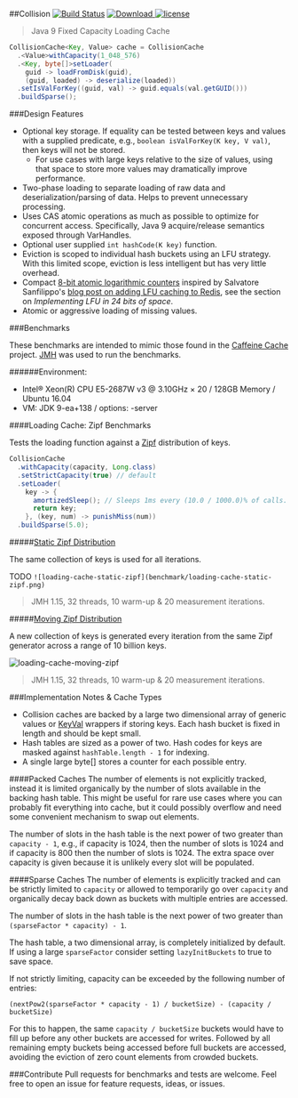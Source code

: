 ##Collision [![Build Status](https://travis-ci.org/jamespedwards42/collision.svg?branch=master)](https://travis-ci.org/jamespedwards42/collision) [ ![Download](https://api.bintray.com/packages/jamespedwards42/libs/collision/images/download.svg) ](https://bintray.com/jamespedwards42/libs/collision/_latestVersion) [![license](https://img.shields.io/badge/license-Apache%202-blue.svg)](https://raw.githubusercontent.com/collision/jedipus/master/LICENSE)

> Java 9 Fixed Capacity Loading Cache

```java
CollisionCache<Key, Value> cache = CollisionCache
  .<Value>withCapacity(1_048_576)
  .<Key, byte[]>setLoader(
    guid -> loadFromDisk(guid), 
    (guid, loaded) -> deserialize(loaded))
  .setIsValForKey((guid, val) -> guid.equals(val.getGUID()))
  .buildSparse();
```

###Design Features
* Optional key storage.  If equality can be tested between keys and values with a supplied predicate, e.g., `boolean isValForKey(K key, V val)`, then keys will not be stored.
  * For use cases with large keys relative to the size of values, using that space to store more values may dramatically improve performance.
* Two-phase loading to separate loading of raw data and deserialization/parsing of data.  Helps to prevent unnecessary processing.
* Uses CAS atomic operations as much as possible to optimize for concurrent access.  Specifically, Java 9 acquire/release semantics exposed through VarHandles.
* Optional user supplied `int hashCode(K key)` function.
* Eviction is scoped to individual hash buckets using an LFU strategy.  With this limited scope, eviction is less intelligent but has very little overhead.
* Compact [8-bit atomic logarithmic counters](src/main/java/com/fabahaba/collision/cache/AtomicLogCounters.java#L52) inspired by Salvatore Sanfilippo's [blog post on adding LFU caching to Redis](http://antirez.com/news/109), see the section on _Implementing LFU in 24 bits of space_.
* Atomic or aggressive loading of missing values.

###Benchmarks

These benchmarks are intended to mimic those found in the [Caffeine Cache](https://github.com/ben-manes/caffeine/wiki/Benchmarks) project.  [JMH](http://openjdk.java.net/projects/code-tools/jmh/) was used to run the benchmarks.

######Environment:
* Intel® Xeon(R) CPU E5-2687W v3 @ 3.10GHz × 20 / 128GB Memory / Ubuntu 16.04
* VM: JDK 9-ea+138 / options: -server

####Loading Cache: Zipf Benchmarks

Tests the loading function against a [Zipf](https://en.wikipedia.org/wiki/Zipf%27s_law) distribution of keys.

```java
CollisionCache
  .withCapacity(capacity, Long.class)
  .setStrictCapacity(true) // default
  .setLoader(
    key -> {
      amortizedSleep(); // Sleeps 1ms every (10.0 / 1000.0)% of calls.
      return key;
    }, (key, num) -> punishMiss(num))
  .buildSparse(5.0);
```
#####[Static Zipf Distribution](src/jmh/java/com/fabahaba/collision/benchmarks/LoadStaticZipfBenchmark.java#L70)

The same collection of keys is used for all iterations. 

TODO ```![loading-cache-static-zipf](benchmark/loading-cache-static-zipf.png)```

> JMH 1.15, 32 threads, 10 warm-up & 20 measurement iterations.

#####[Moving Zipf Distribution](src/jmh/java/com/fabahaba/collision/benchmarks/LoadMovingZipfBenchmark.java#L52)

A new collection of keys is generated every iteration from the same Zipf generator across a range of 10 billion keys.

![loading-cache-moving-zipf](https://cdn.rawgit.com/jamespedwards42/collision/master/benchmark/loading-cache-moving-zipf.svg)

> JMH 1.15, 32 threads, 10 warm-up & 20 measurement iterations.

###Implementation Notes & Cache Types
* Collision caches are backed by a large two dimensional array of generic values or [KeyVal](src/main/java/com/fabahaba/collision/cache/KeyVal.java) wrappers if storing keys.  Each hash bucket is fixed in length and should be kept small.
* Hash tables are sized as a power of two.  Hash codes for keys are masked against `hashTable.length - 1` for indexing.
* A single large byte[] stores a counter for each possible entry.

####Packed Caches
The number of elements is not explicitly tracked, instead it is limited organically by the number of slots available in the backing hash table.  This might be useful for rare use cases where you can probably fit everything into cache, but it could possibly overflow and need some convenient mechanism to swap out elements.

The number of slots in the hash table is the next power of two greater than `capacity - 1`, e.g., if capacity is 1024, then the number of slots is 1024 and if capacity is 800 then the number of slots is 1024.  The extra space over capacity is given because it is unlikely every slot will be populated.

####Sparse Caches
The number of elements is explicitly tracked and can be strictly limited to `capacity` or allowed to temporarily go over `capacity` and organically decay back down as buckets with multiple entries are accessed.

The number of slots in the hash table is the next power of two greater than `(sparseFactor * capacity) - 1`.

The hash table, a two dimensional array, is completely initialized by default.  If using a large `sparseFactor` consider setting `lazyInitBuckets` to true to save space.

If not strictly limiting, capacity can be exceeded by the following number of entries:
```
(nextPow2(sparseFactor * capacity - 1) / bucketSize) - (capacity / bucketSize)
```
For this to happen, the same `capacity / bucketSize` buckets would have to fill up before any other buckets are accessed for writes.  Followed by all remaining empty buckets being accessed before full buckets are accessed, avoiding the eviction of zero count elements from crowded buckets.

###Contribute
Pull requests for benchmarks and tests are welcome. Feel free to open an issue for feature requests, ideas, or issues.
